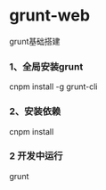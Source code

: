 # grunt-web
grunt基础搭建
### 1、全局安装grunt
cnpm install -g grunt-cli
### 2、安装依赖
cnpm install
### 2 开发中运行
grunt
